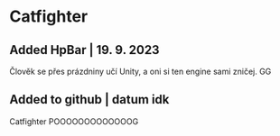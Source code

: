 <h1>Catfighter</h1>
<h2>Added HpBar | 19. 9. 2023</h2>
Člověk se přes prázdniny učí Unity, a oni si ten engine sami zničej. GG
<h2>Added to github | datum idk</h2>
Catfighter POOOOOOOOOOOOOG
